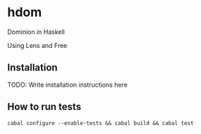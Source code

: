 # hdom

Dominion in Haskell 

Using Lens and Free

## Installation

TODO: Write installation instructions here

## How to run tests

```
cabal configure --enable-tests && cabal build && cabal test
```

